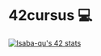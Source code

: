  # 42cursus 💻

[![lsaba-qu's 42 stats](https://badge42.vercel.app/api/v2/clagug4zz00500fmo3pefahe6/stats?cursusId=21&coalitionId=191)](https://github.com/JaeSeoKim/badge42)
